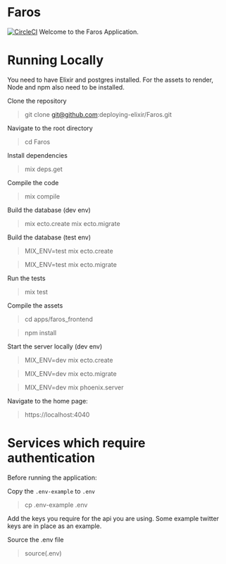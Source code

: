 # Faros

[![CircleCI](https://circleci.com/gh/deploying-elixir/Faros/tree/master.svg?style=svg)](https://circleci.com/gh/deploying-elixir/Faros/tree/master)
Welcome to the Faros Application.

# Running Locally

You need to have Elixir and postgres installed. For the assets to render, Node and npm also need to be installed.

Clone the repository
> git clone git@github.com:deploying-elixir/Faros.git

Navigate to the root directory
> cd Faros

Install dependencies
> mix deps.get

Compile the code
> mix compile

Build the database (dev env)
> mix ecto.create
> mix ecto.migrate

Build the database (test env)
> MIX_ENV=test mix ecto.create

> MIX_ENV=test mix ecto.migrate

Run the tests
> mix test

Compile the assets
> cd apps/faros_frontend

> npm install

Start the server locally (dev env)
> MIX_ENV=dev mix ecto.create

> MIX_ENV=dev mix ecto.migrate

> MIX_ENV=dev mix phoenix.server

Navigate to the home page:
> https://localhost:4040

# Services which require authentication

Before running the application:

Copy the `.env-example` to `.env`
> cp .env-example .env

Add the keys you require for the api you are using. Some example twitter keys are in place as an example.

Source the .env file
> source(.env)
